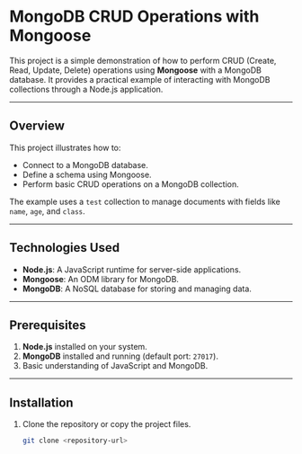 # MongoDB CRUD Operations with Mongoose

This project is a simple demonstration of how to perform CRUD (Create, Read, Update, Delete) operations using **Mongoose** with a MongoDB database. It provides a practical example of interacting with MongoDB collections through a Node.js application.

---

## Overview

This project illustrates how to:
- Connect to a MongoDB database.
- Define a schema using Mongoose.
- Perform basic CRUD operations on a MongoDB collection.

The example uses a `test` collection to manage documents with fields like `name`, `age`, and `class`.

---

## Technologies Used

- **Node.js**: A JavaScript runtime for server-side applications.
- **Mongoose**: An ODM library for MongoDB.
- **MongoDB**: A NoSQL database for storing and managing data.

---

## Prerequisites

1. **Node.js** installed on your system.
2. **MongoDB** installed and running (default port: `27017`).
3. Basic understanding of JavaScript and MongoDB.

---

## Installation

1. Clone the repository or copy the project files.
   ```bash
   git clone <repository-url>

